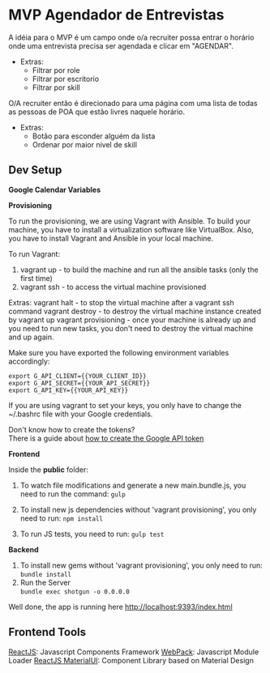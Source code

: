 # MVP Agendador de Entrevistas

A idéia para o MVP é um campo onde o/a recruiter possa entrar o horário onde uma entrevista precisa ser agendada e clicar em "AGENDAR".
- Extras:
  - Filtrar por role
  - Filtrar por escritorio
  - Filtrar por skill

O/A recruiter então é direcionado para uma página com uma lista de todas as pessoas de POA que estão livres naquele horário.
- Extras:
  - Botão para esconder alguém da lista
  - Ordenar por maior nivel de skill


## Dev Setup

**Google Calendar Variables**

**Provisioning**

To run the provisioning, we are using Vagrant with Ansible. To build your machine, you have to install a virtualization software like VirtualBox. Also, you have to install Vagrant and Ansible in your local machine.

To run Vagrant:

1. vagrant up - to build the machine and run all the ansible tasks (only the first time)
2. vagrant ssh - to access the virtual machine provisioned

Extras:
vagrant halt - to stop the virtual machine after a vagrant ssh command
vagrant destroy - to destroy the virtual machine instance created by vagrant up
vagrant provisioning - once your machine is already up and you need to run new tasks, you don't need to destroy the virtual machine and up again.


Make sure you have exported the following environment variables accordingly:

```
export G_API_CLIENT={{YOUR_CLIENT_ID}}
export G_API_SECRET={{YOUR_API_SECRET}}
export G_API_KEY={{YOUR_API_KEY}}
```

If you are using vagrant to set your keys, you only have to change the ~/.bashrc file with your Google credentials.

Don't know how to create the tokens?  
There is a guide about [how to create the Google API token](https://my.thoughtworks.com/docs/DOC-30275)

**Frontend**

Inside the **public** folder:

1. To watch file modifications and generate a new main.bundle.js, you need to run the command:
  ```gulp```

2. To install new js dependencies without 'vagrant provisioning', you only need to run:
  ```npm install```

3. To run JS tests, you need to run:
  ```gulp test```

**Backend**

1. To install new gems without 'vagrant provisioning', you only need to run:
  ```bundle install```
3. Run the Server  
  ```bundle exec shotgun -o 0.0.0.0```


Well done, the app is running here [http://localhost:9393/index.html](http://localhost:9393/index.html)


## Frontend Tools

[ReactJS](http://facebook.github.io/react/): Javascript Components Framework
[WebPack](webpack.github.io): Javascript Module Loader
[ReactJS MaterialUI](material-ui.com): Component Library based on Material Design

